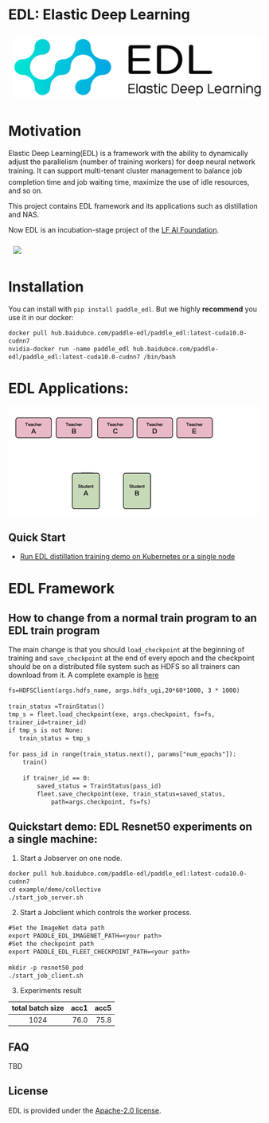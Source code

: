 # EDL: Elastic Deep Learning

<img src="https://github.com/elasticdeeplearning/artwork/blob/master/horizontal/color/edl-horizontal-color.png" width="500" style="display:inline;vertical-align:middle;padding:2%">

# Motivation
Elastic Deep Learning(EDL) is a framework with the ability to dynamically adjust the parallelism (number of training workers) for deep neural network training. It can support multi-tenant cluster management to balance job completion time and job waiting time, maximize the use of idle resources, and so on.

This project contains EDL framework and its applications such as distillation and NAS.

Now EDL is an incubation-stage project of the [LF AI Foundation](https://lfai.foundation).

<img src="https://github.com/lfai/artwork/blob/master/lfai-project-badge/incubation/color/lfai-projectlogos_incubation-color.png"  width="200" style="display:inline;vertical-align:middle;padding:2%">

# Installation
You can install with ```pip install paddle_edl```. But we highly **recommend** you use it in our docker:

```
docker pull hub.baidubce.com/paddle-edl/paddle_edl:latest-cuda10.0-cudnn7
nvidia-docker run -name paddle_edl hub.baidubce.com/paddle-edl/paddle_edl:latest-cuda10.0-cudnn7 /bin/bash
```  

# EDL Applications:

<p align="center">
    <img src="doc/distill.gif" width="700">
</p>

## Quick Start
- [Run EDL distillation training demo on Kubernetes or a single node](./example/distill/README.md)

# EDL Framework
## How to change from a normal train program to an EDL train program
The main change is that you should `load_checkpoint` at the beginning of training and `save_checkpoint` at the end of every epoch and the checkpoint should be on a distributed file system such as HDFS so all trainers can download from it. A complete example is [here](https://github.com/elasticdeeplearning/edl/tree/develop/example/collective/resnet50)

```
fs=HDFSClient(args.hdfs_name, args.hdfs_ugi,20*60*1000, 3 * 1000)
        
train_status =TrainStatus()
tmp_s = fleet.load_checkpoint(exe, args.checkpoint, fs=fs, trainer_id=trainer_id)
if tmp_s is not None:
   train_status = tmp_s
        
for pass_id in range(train_status.next(), params["num_epochs"]):
    train()
    
    if trainer_id == 0:
        saved_status = TrainStatus(pass_id)    
        fleet.save_checkpoint(exe, train_status=saved_status,
            path=args.checkpoint, fs=fs)
```

## Quickstart demo: EDL Resnet50 experiments on a single machine:  

1. Start a Jobserver on one node.
 
```
docker pull hub.baidubce.com/paddle-edl/paddle_edl:latest-cuda10.0-cudnn7
cd example/demo/collective
./start_job_server.sh
```

2. Start a Jobclient which controls the worker process.

```
#Set the ImageNet data path
export PADDLE_EDL_IMAGENET_PATH=<your path>
#Set the checkpoint path
export PADDLE_EDL_FLEET_CHECKPOINT_PATH=<your path>

mkdir -p resnet50_pod
./start_job_client.sh
```

3. Experiments result
 
| total batch size | acc1 | acc5 |
| :-----: | ----: | ----: |
| 1024 | 76.0 | 75.8 |

## FAQ

TBD

## License

EDL is provided under the [Apache-2.0 license](LICENSE).
